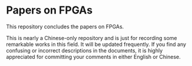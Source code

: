 # Papers on FPGAs

This repository concludes the papers on FPGAs.

This is nearly a Chinese-only repository and is just for recording some remarkable works in this field. It will be updated frequently. If you find any confusing or incorrect descriptions in the documents, it is highly appreciated for committing your comments in either English or Chinese.

